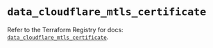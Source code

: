 # `data_cloudflare_mtls_certificate`

Refer to the Terraform Registry for docs: [`data_cloudflare_mtls_certificate`](https://registry.terraform.io/providers/cloudflare/cloudflare/5.4.0/docs/data-sources/mtls_certificate).
